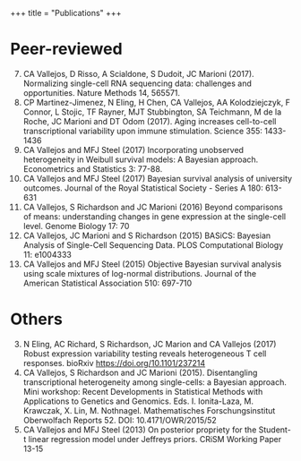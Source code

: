 +++
title = "Publications"
+++

# Peer-reviewed

7. CA Vallejos, D Risso, A Scialdone, S Dudoit, JC Marioni (2017). Normalizing single-cell RNA sequencing data: challenges and opportunities. Nature Methods  14, 565571.
6. CP Martinez-Jimenez, N Eling, H Chen, CA Vallejos, AA Kolodziejczyk, F Connor, L Stojic, TF Rayner, MJT Stubbington, SA Teichmann, M de la Roche, JC Marioni and DT Odom (2017). Aging increases cell-to-cell transcriptional variability upon immune stimulation. Science 355: 1433-1436
5. CA Vallejos and MFJ Steel (2017) Incorporating unobserved heterogeneity in Weibull survival models: A Bayesian approach. Econometrics and Statistics 3: 77-88. 
4. CA Vallejos and MFJ Steel (2017) Bayesian survival analysis of university outcomes. Journal of the Royal Statistical Society - Series A 180: 613-631
3. CA Vallejos, S Richardson and JC Marioni (2016) Beyond comparisons of means: understanding changes in gene expression at the single-cell level. Genome Biology 17: 70
2. CA Vallejos, JC Marioni and S Richardson (2015) BASiCS: Bayesian Analysis of Single-Cell Sequencing Data. PLOS Computational Biology 11: e1004333
1. CA Vallejos and MFJ Steel (2015) Objective Bayesian survival analysis using scale mixtures of log-normal distributions. Journal of the American Statistical Association 510: 697-710

# Others

3. N Eling, AC Richard, S Richardson, JC Marion and CA Vallejos (2017) Robust expression variability testing reveals heterogeneous T cell responses. bioRxiv https://doi.org/10.1101/237214
2. CA Vallejos, S Richardson and JC Marioni (2015). Disentangling transcriptional heterogeneity among single-cells: a Bayesian approach. Mini workshop: Recent Developments in Statistical Methods with Applications to Genetics and Genomics. Eds. I. Ionita-Laza, M. Krawczak, X. Lin, M. Nothnagel. Mathematisches Forschungsinstitut Oberwolfach Reports 52. DOI: 10.4171/OWR/2015/52
1. CA Vallejos and MFJ Steel (2013) On posterior propriety for the Student-t linear regression model under Jeffreys priors. CRiSM Working Paper 13-15

